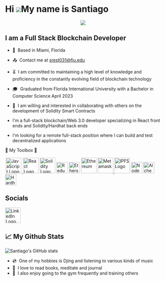 # Hi ![](https://user-images.githubusercontent.com/18350557/176309783-0785949b-9127-417c-8b55-ab5a4333674e.gif)My name is Santiago

<p align="center">
  <a href="https://github.com/srestrepo221"><img src="https://readme-typing-svg.herokuapp.com/?lines=Hi+there+👋,+I+am+Santiago;+Welcome+to+My+GitHub+Profile!;BlockChain%20Developer;Full%20Stack%20Developer;Always%20learning%20new%20stuff&font=Seaweed%20Script&center=true&width=650&height=120&color=00ffff&vCenter=true&size=34%22"></a>
</p>


## I am a Full Stack Blockchain Developer

- 📍&nbsp; Based in Miami, Florida
- 📤&nbsp; Contact me at [srest031@fiu.edu](mailto:srest031@fiu.edu)
- ⏳&nbsp; I am committed to maintaining a high level of knowledge and proficiency in the constantly evolving field of blockchain technology
- 🎓&nbsp; Graduated from Florida International University with a Bachelor in Computer Science April 2023
- 🤝&nbsp; I am willing and interested in collaborating with others on the development of Solidity Smart Contracts

- I'm a full-stack blockchain/Web 3.0 developer specializing in React front ends and Solidity/Hardhat back ends
- I'm looking for a remote full-stack position where I can build and test decentralized applications

🧰 My Toolbox 🧰

<a href="https://www.javascript.com/"><img src="https://cdn.worldvectorlogo.com/logos/logo-javascript.svg" alt="JavaScript Logo" width="50" height="50" style="padding: 2px" /> </a> 
<a href="https://reactjs.org/"><img src="https://cdn.worldvectorlogo.com/logos/react-1.svg" alt="React Logo" width="50" height="50" /></a> <a href="https://docs.soliditylang.org/en/v0.8.17/"><img src="https://cdn.worldvectorlogo.com/logos/solidity.svg" alt="Solidity Logo" width="50" height="50"/></a>
<a href="https://redux.js.org/" target="_blank" rel="noreferrer"><img src="https://raw.githubusercontent.com/danielcranney/readme-generator/main/public/icons/skills/redux-colored.svg" width="36" height="36" alt="Redux" /></a>
<a href="https://ethers.io" target="_blank" rel="noreferrer"><img src="https://raw.githubusercontent.com/danielcranney/readme-generator/main/public/icons/skills/ethers-colored.svg" width="36" height="36" alt="Ethers" /></a>
<a href="https://ethereum.org/en/"><img src="https://cdn.worldvectorlogo.com/logos/ethereum-eth.svg" alt="Ethereum" width="50" height="50"/></a> 
<a href="https://metamask.io/"><img src="https://github.com/MetaMask/brand-resources/raw/master/SVG/metamask-fox.svg" alt="Metamask" widt="50" height="50"/> 
<a href="https://ipfs.tech/"><img src="https://docs.ipfs.tech/images/ipfs-logo.svg" alt="IPFS Logo" width="50" height="50" /></a>
<a href="https://nodejs.org/en/" target="_blank" rel="noreferrer"><img src="https://raw.githubusercontent.com/danielcranney/readme-generator/main/public/icons/skills/nodejs-colored.svg" width="36" height="36" alt="NodeJS" /></a>
 <a href="https://docs.alchemy.com/alchemy/documentation/alchemy-web3" target="_blank" rel="noreferrer"><img src="https://raw.githubusercontent.com/danielcranney/readme-generator/main/public/icons/skills/alchemy-colored.svg" width="36" height="36" alt="Alchemy" /></a>
<a href="https://hardhat.org/" target="_blank" rel="noreferrer"><img src="https://raw.githubusercontent.com/danielcranney/readme-generator/main/public/icons/skills/hardhat-colored.svg" width="36" height="36" alt="Hardhat" /></a>

  
## Socials
<a href="https://www.linkedin.com/in/santiago-restrepo-b9a82825a/" target="_blank" rel="noreferrer"><img src="https://cdn.worldvectorlogo.com/logos/linkedin-icon-2.svg" alt="LinkedIn Logo" width="50" height="50" /></a>


## &#x1f4c8; My Github Stats
![Santiago's GitHub stats](https://github-readme-stats.vercel.app/api?username=srestrepo221&show_icons=true&hide=contribs,prs&cache_seconds=86400&theme=monokai)

- 💿&nbsp; One of my hobbies is Djing and listening to various kinds of music
- 📖&nbsp; I love to read books, meditate and journal
- 🔨&nbsp; I also enjoy going to the gym frequently and training others
